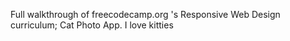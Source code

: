 Full walkthrough of freecodecamp.org 's Responsive Web Design curriculum; Cat Photo App. I love kitties
